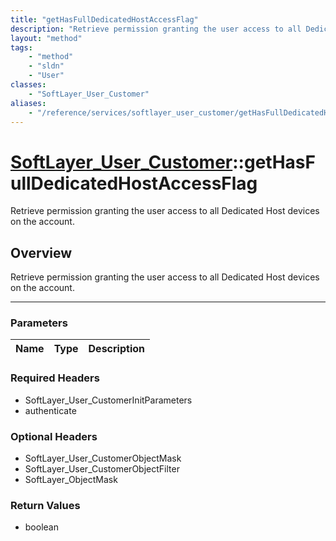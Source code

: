```yaml
---
title: "getHasFullDedicatedHostAccessFlag"
description: "Retrieve permission granting the user access to all Dedicated Host devices on the account."
layout: "method"
tags:
    - "method"
    - "sldn"
    - "User"
classes:
    - "SoftLayer_User_Customer"
aliases:
    - "/reference/services/softlayer_user_customer/getHasFullDedicatedHostAccessFlag"
---
```

# [SoftLayer_User_Customer](/reference/services/SoftLayer_User_Customer)::getHasFullDedicatedHostAccessFlag


Retrieve permission granting the user access to all Dedicated Host devices on the account.


## Overview 
Retrieve permission granting the user access to all Dedicated Host devices on the account.

-----

### Parameters 
|Name | Type | Description |
| --- | --- | --- |


### Required Headers
* SoftLayer_User_CustomerInitParameters
* authenticate


### Optional Headers
* SoftLayer_User_CustomerObjectMask
* SoftLayer_User_CustomerObjectFilter
* SoftLayer_ObjectMask

### Return Values
* boolean




